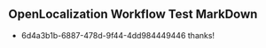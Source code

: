 ## OpenLocalization Workflow Test MarkDown
* 6d4a3b1b-6887-478d-9f44-4dd984449446 thanks!

<!--HONumber=Jul16_HO2-->


